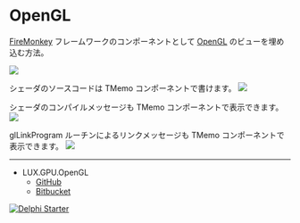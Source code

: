 # OpenGL
[FireMonkey](https://www.wikiwand.com/en/FireMonkey) フレームワークのコンポーネントとして [OpenGL](https://www.wikiwand.com/ja/OpenGL) のビューを埋め込む方法。


![](https://github.com/LUXOPHIA/OpenGL/raw/master/--------/_SCREENSHOT/OpenGL-View.png)

シェーダのソースコードは TMemo コンポーネントで書けます。
![](https://github.com/LUXOPHIA/OpenGL/raw/master/--------/_SCREENSHOT/OpenGL-Shader-Source.png)

シェーダのコンパイルメッセージも TMemo コンポーネントで表示できます。
![](https://github.com/LUXOPHIA/OpenGL/raw/master/--------/_SCREENSHOT/OpenGL-Shader-Error.png)

glLinkProgram ルーチンによるリンクメッセージも TMemo コンポーネントで表示できます。
![](https://github.com/LUXOPHIA/OpenGL/raw/master/--------/_SCREENSHOT/OpenGL-Program.png)

----
* LUX.GPU.OpenGL
    * [GitHub](https://github.com/LUXOPHIA/LUX.GPU.OpenGL)
    * [Bitbucket](https://bitbucket.org/LUXOPHIA/lux.gpu.opengl)

[![Delphi Starter](http://img.en25.com/EloquaImages/clients/Embarcadero/%7B063f1eec-64a6-4c19-840f-9b59d407c914%7D_dx-starter-bn159.png)](https://www.embarcadero.com/jp/products/delphi/starter)
